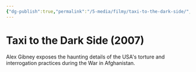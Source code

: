 ```yaml
---
{"dg-publish":true,"permalink":"/5-media/filmy/taxi-to-the-dark-side/","tags":["to-watch","фильм","#Documentary","#Crime","#History"]}
---
```


# Taxi to the Dark Side (2007)
 
Alex Gibney exposes the haunting details of the USA's torture and interrogation practices during the War in Afghanistan.

